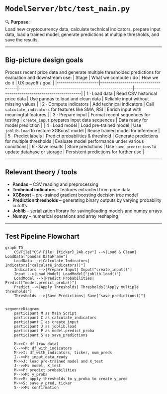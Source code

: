 # `ModelServer/btc/test_main.py`

🔍 **Purpose:**  
Load new cryptocurrency data, calculate technical indicators, prepare input data, load a trained model, generate predictions at multiple thresholds, and save the results.

---

## Big-picture design goals  
Process recent price data and generate multiple thresholded predictions for evaluation and downstream use:
| Stage               | What we compute / do                 | How we do it                                            | UX payoff / goal                                   |
|---------------------|------------------------------------|---------------------------------------------------------|---------------------------------------------------|
| 1 · Load data       | Read CSV historical price data     | Use pandas to load and clean data                        | Reliable input without missing values             |
| 2 · Compute indicators | Add technical indicators            | Call `calculate_indicators` for features like SMA, RSI  | Enrich input with meaningful features             |
| 3 · Prepare input   | Format recent sequences for testing | `create_input` prepares input data sequences             | Data ready for model prediction                    |
| 4 · Load model      | Load pre-trained model              | Use `joblib.load` to restore XGBoost model               | Reuse trained model for inference                  |
| 5 · Predict labels  | Predict probabilities & threshold   | Generate predictions for multiple thresholds              | Evaluate model performance under various conditions|
| 6 · Save results    | Store predictions                   | Use `save_predictions` to update database or storage     | Persistent predictions for further use             |

---

## Relevant theory / tools
* **Pandas** – CSV reading and preprocessing  
* **Technical indicators** – features extracted from price data  
* **XGBoost** – pre-trained gradient boosting decision tree model  
* **Prediction thresholds** – generating binary outputs by varying probability cutoffs  
* **Joblib** – serialization library for saving/loading models and numpy arrays  
* **Numpy** – numerical operations and array reshaping  

---

## Test Pipeline Flowchart

```mermaid
graph TD
    CSVFile["CSV File: {ticker}_24k.csv"] -->|Load & Clean| LoadData["pandas DataFrame"]
    LoadData -->|Calculate Indicators| Indicators["calculate_indicators()"]
    Indicators -->|Prepare Input| Input["create_input()"]
    Input -->|Load Model| LoadModel["joblib.load()"]
    LoadModel -->|Predict Probabilities| Predict["model.predict_proba()"]
    Predict -->|Apply Thresholds| Thresholds["Apply multiple thresholds"]
    Thresholds -->|Save Predictions| Save["save_predictions()"]
```
```mermaid

sequenceDiagram
    participant M as Main Script
    participant C as calculate_indicators
    participant I as create_input
    participant J as joblib.load
    participant P as model.predict_proba
    participant S as save_predictions

    M->>C: df (raw data)
    C-->>M: df_with_indicators
    M->>I: df_with_indicators, ticker, num_preds
    I-->>M: input_data_ready
    M->>J: load pre-trained model and X_test
    J-->>M: model, X_test
    M->>P: predict probabilities
    P-->>M: y_proba
    M->>M: apply thresholds to y_proba to create y_pred
    M->>S: save y_pred, ticker
    S-->>M: confirmation
```
